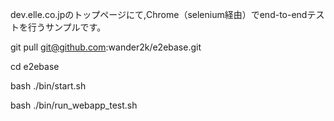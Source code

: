 dev.elle.co.jpのトップページにて,Chrome（selenium経由）でend-to-endテストを行うサンプルです。

git pull git@github.com:wander2k/e2ebase.git

cd e2ebase

bash ./bin/start.sh

bash ./bin/run_webapp_test.sh
